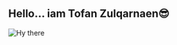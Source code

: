 <!-- ngatur h1,h2 pakai # -->
## Hello... iam Tofan Zulqarnaen😎


![Hy there ](https://media.giphy.com/media/J47zreUx5lBT2SqjUY/giphy.gif)
